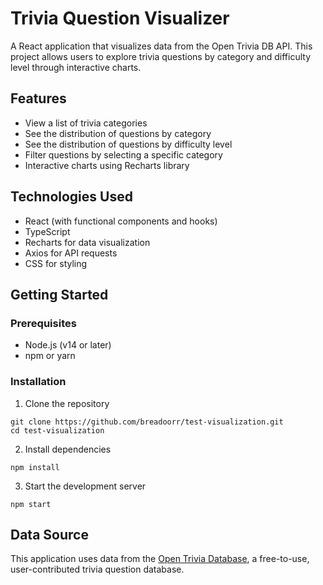 # Trivia Question Visualizer

A React application that visualizes data from the Open Trivia DB API. This project allows users to explore trivia questions by category and difficulty level through interactive charts.

## Features

- View a list of trivia categories
- See the distribution of questions by category
- See the distribution of questions by difficulty level
- Filter questions by selecting a specific category
- Interactive charts using Recharts library

## Technologies Used

- React (with functional components and hooks)
- TypeScript
- Recharts for data visualization
- Axios for API requests
- CSS for styling

## Getting Started

### Prerequisites

- Node.js (v14 or later)
- npm or yarn

### Installation

1. Clone the repository
```
git clone https://github.com/breadoorr/test-visualization.git
cd test-visualization
```

2. Install dependencies
```
npm install
```

3. Start the development server
```
npm start
```

## Data Source

This application uses data from the [Open Trivia Database](https://opentdb.com), a free-to-use, user-contributed trivia question database.